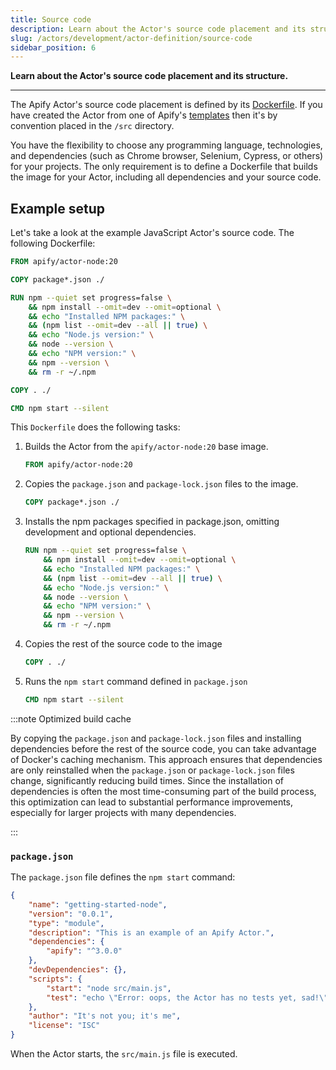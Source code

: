 ```yaml
---
title: Source code
description: Learn about the Actor's source code placement and its structure.
slug: /actors/development/actor-definition/source-code
sidebar_position: 6
---
```


**Learn about the Actor's source code placement and its structure.**

---

The Apify Actor's source code placement is defined by its [Dockerfile](./docker.md). If you have created the Actor from one of Apify's [templates](https://apify.com/templates) then it's by convention placed in the `/src` directory.

You have the flexibility to choose any programming language, technologies, and dependencies (such as Chrome browser, Selenium, Cypress, or others) for your projects. The only requirement is to define a Dockerfile that builds the image for your Actor, including all dependencies and your source code.

## Example setup

Let's take a look at the example JavaScript Actor's source code. The following Dockerfile:

```dockerfile
FROM apify/actor-node:20

COPY package*.json ./

RUN npm --quiet set progress=false \
    && npm install --omit=dev --omit=optional \
    && echo "Installed NPM packages:" \
    && (npm list --omit=dev --all || true) \
    && echo "Node.js version:" \
    && node --version \
    && echo "NPM version:" \
    && npm --version \
    && rm -r ~/.npm

COPY . ./

CMD npm start --silent
```

This `Dockerfile` does the following tasks:

1. Builds the Actor from the `apify/actor-node:20` base image.

    ```dockerfile
    FROM apify/actor-node:20
    ```

2. Copies the `package.json` and `package-lock.json` files to the image.

    ```dockerfile
    COPY package*.json ./
    ```

3. Installs the npm packages specified in package.json, omitting development and optional dependencies.

    ```dockerfile
    RUN npm --quiet set progress=false \
        && npm install --omit=dev --omit=optional \
        && echo "Installed NPM packages:" \
        && (npm list --omit=dev --all || true) \
        && echo "Node.js version:" \
        && node --version \
        && echo "NPM version:" \
        && npm --version \
        && rm -r ~/.npm
    ```

4. Copies the rest of the source code to the image

    ```dockerfile
    COPY . ./
    ```

5. Runs the `npm start` command defined in `package.json`

    ```dockerfile
    CMD npm start --silent
    ```

:::note Optimized build cache

By copying the `package.json` and `package-lock.json` files and installing dependencies before the rest of the source code, you can take advantage of Docker's caching mechanism. This approach ensures that dependencies are only reinstalled when the `package.json` or `package-lock.json` files change, significantly reducing build times. Since the installation of dependencies is often the most time-consuming part of the build process, this optimization can lead to substantial performance improvements, especially for larger projects with many dependencies.


:::

### `package.json`

The `package.json` file defines the `npm start` command:

```json
{
    "name": "getting-started-node",
    "version": "0.0.1",
    "type": "module",
    "description": "This is an example of an Apify Actor.",
    "dependencies": {
        "apify": "^3.0.0"
    },
    "devDependencies": {},
    "scripts": {
        "start": "node src/main.js",
        "test": "echo \"Error: oops, the Actor has no tests yet, sad!\" && exit 1"
    },
    "author": "It's not you; it's me",
    "license": "ISC"
}
```

When the Actor starts, the `src/main.js` file is executed.
